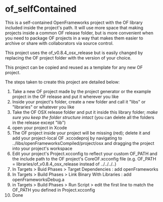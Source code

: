 # of_selfContained
This is a self-contained OpenFrameworks project with the OF library included inside the project's path. It will use more space that making projects inside a common OF release folder, but is more convenient when you need to package OF projects in a way that makes them easier to archive or share with collaborators via source control.

This project uses the of_v0.8.4_osx_release but is easily changed by replacing the OF project folder with the version of your choice.

This project can be copied and reused as a template for any new OF project.

The steps taken to create this project are detailed below:

1. Take a new OF project made by the project generator or the example project in the OF release and put it wherever you like
2. Inside your project's folder, create a new folder and call it "libs" or "libraries" or whatever you like
3. Take the OF OSX release folder and put it inside this library folder; *make sure you keep the folder structure intact* (you can delete all the folders in the release except "lib")
4. open your project in Xcode
5. The OF project inside your project will be missing (red); delete it and add your project-local OF .xccodeproj by navigating to ../libs/openFrameworksCompiled/project/osx and dragging the project into your project's workspace
6. Edit your project's Project.xcconfig to reflect your custom OF_PATH and the include path to the OF project's CoreOF.xcconfig file (e.g. OF_PATH = libraries/of_v0.8.4_osx_release instead of ../../../..)
7. In Targets > Buid Phases > Target Dependencies : add openFrameworks
7. In Targets > Build Phases > Link Binary With Libraries : add openFrameworksDebug.a
8. in Targets > Build Phases > Run Script > edit the first line to match the OF_PATH you defined in Project.xcconfig
9. Done
